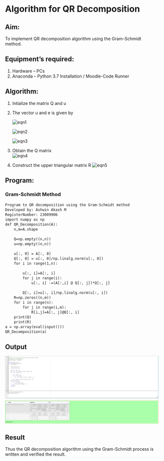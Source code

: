 # Algorithm for QR Decomposition
## Aim:
To implement QR decomposition algorithm using the Gram-Schmidt method.
## Equipment’s required:
1.	Hardware – PCs
2.	Anaconda – Python 3.7 Installation / Moodle-Code Runner
## Algorithm:
1.	Intialize the matrix Q and u
2.	The vector u and e is given by

    ![eqn1](./ex4.jpg)

    ![eqn2](./ex6.jpg)

    ![eqn3](./ex3.jpg)

3.	Obtain the Q matrix   
    ![eqn4](./ex1.jpg)
4.	Construct the upper triangular matrix R
    ![eqn5](./ex2.jpg)



## Program:
### Gram-Schmidt Method
```
Program to QR decomposition using the Gram-Schmidt method
Developed by: Ashwin Akash M
RegisterNumber: 23009906
import numpy as np
def QR_Decomposition(A):
    n,m=A.shape
    
    Q=np.empty((n,n))
    u=np.empty((n,n))
    
    u[:, 0] = A[:, 0]
    Q[:, 0] = u[:, 0]/np.linalg.norm(u[:, 0])
    for i in range(1,n):
        
        u[:, i]=A[:, i]
        for j in range(i):
            u[:, i] -=(A[:,i] @ Q[:, j])*Q[:, j]
            
        Q[:, i]=u[:, i]/np.linalg.norm(u[:, i])
    R=np.zeros((n,m))
    for i in range(n):
        for j in range(i,m):
            R[i,j]=A[:, j]@Q[:, i]
    print(Q)
    print(R)
a = np.array(eval(input()))
QR_Decomposition(a)
```

## Output
![Alt text](image-1.png)
## Result
Thus the QR decomposition algorithm using the Gram-Schmidt process is written and verified the result.
